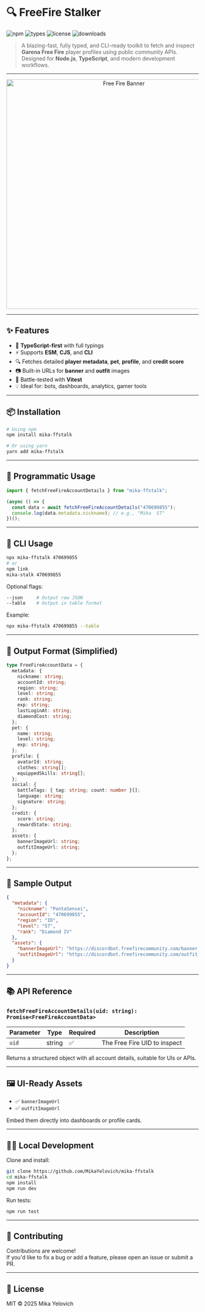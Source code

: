 # 🔍 FreeFire Stalker

![npm](https://img.shields.io/npm/v/mika-ffstalk?color=crimson)
![types](https://img.shields.io/npm/types/mika-ffstalk)
![license](https://img.shields.io/npm/l/mika-ffstalk)
![downloads](https://img.shields.io/npm/dm/mika-ffstalk)

> A blazing-fast, fully typed, and CLI-ready toolkit to fetch and inspect **Garena Free Fire** player profiles using public community APIs.  
> Designed for **Node.js**, **TypeScript**, and modern development workflows.

---

<p align="center">
  <img src="https://files.catbox.moe/md4zwm.jpeg" alt="Free Fire Banner" width="600" />
</p>

---

## ✨ Features

- 🧠 **TypeScript-first** with full typings
- ⚡️ Supports **ESM**, **CJS**, and **CLI**
- 🔍 Fetches detailed **player metadata**, **pet**, **profile**, and **credit score**
- 📷 Built-in URLs for **banner** and **outfit** images
- 🧪 Battle-tested with **Vitest**
- 💡 Ideal for: bots, dashboards, analytics, gamer tools

---

## 📦 Installation

```bash
# Using npm
npm install mika-ffstalk

# Or using yarn
yarn add mika-ffstalk
```

---

## 🚀 Programmatic Usage

```ts
import { fetchFreeFireAccountDetails } from "mika-ffstalk";

(async () => {
  const data = await fetchFreeFireAccountDetails("470699855");
  console.log(data.metadata.nickname); // e.g., "Mika  ST"
})();
```

---

## 🔧 CLI Usage

```bash
npx mika-ffstalk 470699855
# or
npm link
mika-stalk 470699855
```

Optional flags:

```bash
--json     # Output raw JSON
--table    # Output in table format
```

Example:

```bash
npx mika-ffstalk 470699855 --table
```

---

## 📂 Output Format (Simplified)

```ts
type FreeFireAccountData = {
  metadata: {
    nickname: string;
    accountId: string;
    region: string;
    level: string;
    rank: string;
    exp: string;
    lastLoginAt: string;
    diamondCost: string;
  };
  pet: {
    name: string;
    level: string;
    exp: string;
  };
  profile: {
    avatarId: string;
    clothes: string[];
    equippedSkills: string[];
  };
  social: {
    battleTags: { tag: string; count: number }[];
    language: string;
    signature: string;
  };
  credit: {
    score: string;
    rewardState: string;
  };
  assets: {
    bannerImageUrl: string;
    outfitImageUrl: string;
  };
};
```

---

## 🧾 Sample Output

```json
{
  "metadata": {
    "nickname": "PontaSensei",
    "accountId": "470699855",
    "region": "ID",
    "level": "57",
    "rank": "Diamond IV"
  },
  "assets": {
    "bannerImageUrl": "https://discordbot.freefirecommunity.com/banner_image_api?uid=470699855&region=id",
    "outfitImageUrl": "https://discordbot.freefirecommunity.com/outfit_image_api?uid=470699855&region=id"
  }
}
```

---

## 📚 API Reference

### `fetchFreeFireAccountDetails(uid: string): Promise<FreeFireAccountData>`

| Parameter | Type   | Required | Description                  |
| --------- | ------ | -------- | ---------------------------- |
| `uid`     | string | ✅       | The Free Fire UID to inspect |

Returns a structured object with all account details, suitable for UIs or APIs.

---

## 🖼️ UI-Ready Assets

- ✅ `bannerImageUrl`
- ✅ `outfitImageUrl`

Embed them directly into dashboards or profile cards.

---

## 🧑‍💻 Local Development

Clone and install:

```bash
git clone https://github.com/MikaYelovich/mika-ffstalk
cd mika-ffstalk
npm install
npm run dev
```

Run tests:

```bash
npm run test
```

---

## 🤝 Contributing

Contributions are welcome!  
If you'd like to fix a bug or add a feature, please open an issue or submit a PR.

---

## 📄 License

MIT © 2025 Mika Yelovich
